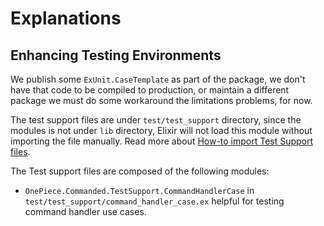 # Explanations

## Enhancing Testing Environments

We publish some `ExUnit.CaseTemplate` as part of the package, we don't have that code to be compiled to production, or
maintain a different package we must do some workaround the limitations problems, for now.

The test support files are under `test/test_support` directory, since the modules is not under `lib` directory, Elixir
will not load this module without importing the file manually. Read more
about [How-to import Test Support files](../how-to-guides/README.md#import-test-support-files).

The Test support files are composed of the following modules:

- `OnePiece.Commanded.TestSupport.CommandHandlerCase` in `test/test_support/command_handler_case.ex`  helpful for testing
  command handler use cases.
